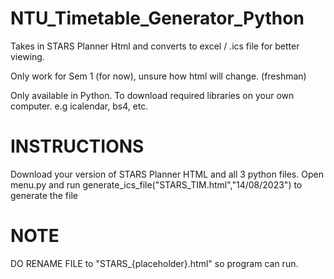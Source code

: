 # NTU_Timetable_Generator_Python
 Takes in STARS Planner Html and converts to excel / .ics file for better viewing.

 Only work for Sem 1 (for now), unsure how html will change. (freshman)

 Only available in Python.
 To download required libraries on your own computer. e.g icalendar, bs4, etc.

 # INSTRUCTIONS #
 Download your version of STARS Planner HTML and all 3 python files.
 Open menu.py and run generate_ics_file("STARS_TIM.html","14/08/2023") to generate the file

 # NOTE #
 DO RENAME FILE to "STARS_{placeholder}.html" so program can run.
